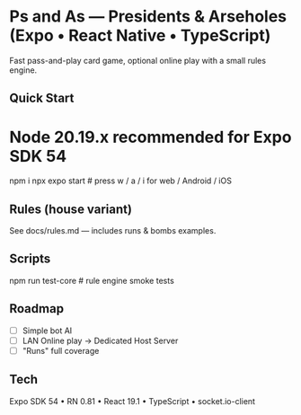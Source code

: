 # Ps and As — Presidents & Arseholes (Expo • React Native • TypeScript)

Fast pass-and-play card game, optional online play with a small rules engine.

## Quick Start
# Node 20.19.x recommended for Expo SDK 54
npm i
npx expo start    # press w / a / i for web / Android / iOS

## Rules (house variant)
See docs/rules.md — includes runs & bombs examples.

## Scripts
npm run test-core  # rule engine smoke tests

## Roadmap
- [ ] Simple bot AI
- [ ] LAN Online play -> Dedicated Host Server
- [ ] "Runs" full coverage

## Tech
Expo SDK 54 • RN 0.81 • React 19.1 • TypeScript • socket.io-client
